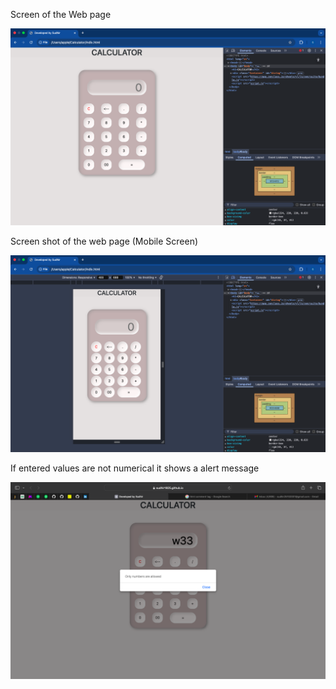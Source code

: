 Screen of the Web page 

![image alt](https://github.com/sudhir1825/Calculator/blob/773d503d0db79ebc2124a68d5a2e7896e3a18c2d/Screenshot%202025-04-18%20at%2012.33.01%20PM.png)


Screen shot of the web page (Mobile Screen)


![image alt](https://github.com/sudhir1825/Calculator/blob/67bf7f688dc1dd52ea27f315923f310317c0df1b/Screenshot%202025-04-18%20at%2012.33.21%20PM.png)


If entered values are not numerical it shows a alert message


![image alt](https://github.com/sudhir1825/Calculator/blob/6cfa234d95275127d42a3bd66e7d7f98481fe5d7/Screenshot%202025-04-18%20at%201.24.31%20PM.png)
